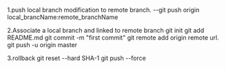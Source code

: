 1.push local branch modification to remote branch.
--git push origin local_brancName:remote_branchName

2.Associate a local branch and linked to remote branch
git init
git add README.md
git commit -m "first commit"
git remote add origin remote url.
git push -u origin master

3.rollback
git reset --hard SHA-1
git push --force

